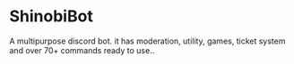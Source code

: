 # ShinobiBot
A multipurpose discord bot. it has moderation, utility, games, ticket system and over 70+ commands ready to use..
